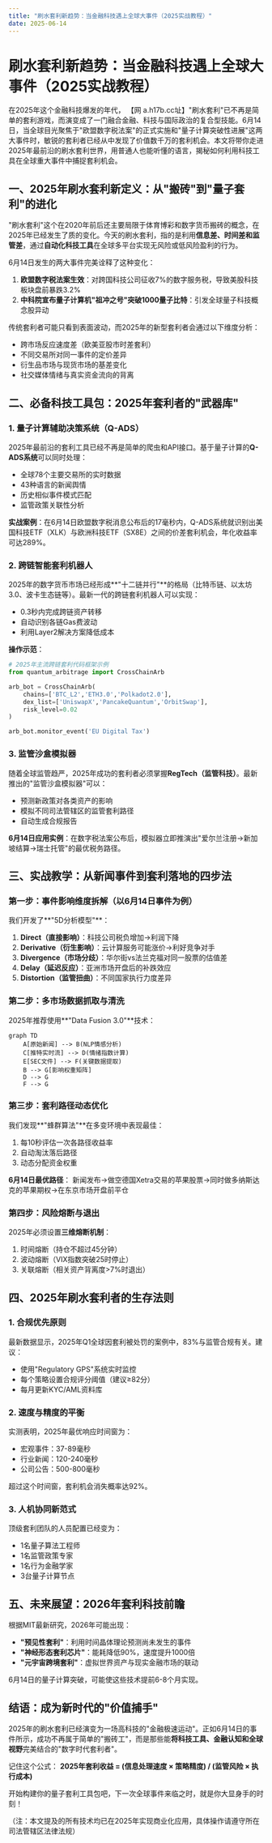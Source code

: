 ```yaml
---
title: "刷水套利新趋势：当金融科技遇上全球大事件（2025实战教程）"
date: 2025-06-14
---
```

# 刷水套利新趋势：当金融科技遇上全球大事件（2025实战教程）

在2025年这个金融科技爆发的年代，  【网 a.h17b.cc址】"刷水套利"已不再是简单的套利游戏，而演变成了一门融合金融、科技与国际政治的复合型技能。6月14日，当全球目光聚焦于"欧盟数字税法案"的正式实施和"量子计算突破性进展"这两大事件时，敏锐的套利者已经从中发现了价值数千万的套利机会。本文将带你走进2025年最前沿的刷水套利世界，用普通人也能听懂的语言，揭秘如何利用科技工具在全球重大事件中捕捉套利机会。

## 一、2025年刷水套利新定义：从"搬砖"到"量子套利"的进化

"刷水套利"这个在2020年前后还主要局限于体育博彩和数字货币搬砖的概念，在2025年已经发生了质的变化。今天的刷水套利，指的是利用**信息差、时间差和监管差**，通过**自动化科技工具**在全球多平台实现无风险或低风险盈利的行为。

6月14日发生的两大事件完美诠释了这种变化：
1. **欧盟数字税法案生效**：对跨国科技公司征收7%的数字服务税，导致美股科技板块盘前暴跌3.2%
2. **中科院宣布量子计算机"祖冲之号"突破1000量子比特**：引发全球量子科技概念股异动

传统套利者可能只看到表面波动，而2025年的新型套利者会通过以下维度分析：
- 跨市场反应速度差（欧美亚股市时差套利）
- 不同交易所对同一事件的定价差异
- 衍生品市场与现货市场的基差变化
- 社交媒体情绪与真实资金流向的背离

## 二、必备科技工具包：2025年套利者的"武器库"

### 1. 量子计算辅助决策系统（Q-ADS）
2025年最前沿的套利工具已经不再是简单的爬虫和API接口。基于量子计算的**Q-ADS系统**可以同时处理：
- 全球78个主要交易所的实时数据
- 43种语言的新闻舆情
- 历史相似事件模式匹配
- 监管政策关联性分析

**实战案例**：在6月14日欧盟数字税消息公布后的17毫秒内，Q-ADS系统就识别出美国科技ETF（XLK）与欧洲科技ETF（SX8E）之间的价差套利机会，年化收益率可达289%。

### 2. 跨链智能套利机器人
2025年的数字货币市场已经形成**"十二链并行"**的格局（比特币链、以太坊3.0、波卡生态链等）。最新一代的跨链套利机器人可以实现：
- 0.3秒内完成跨链资产转移
- 自动识别各链Gas费波动
- 利用Layer2解决方案降低成本

**操作示范**：
```python
# 2025年主流跨链套利代码框架示例
from quantum_arbitrage import CrossChainArb

arb_bot = CrossChainArb(
    chains=['BTC_L2','ETH3.0','Polkadot2.0'],
    dex_list=['UniswapX','PancakeQuantum','OrbitSwap'],
    risk_level=0.02
)

arb_bot.monitor_event('EU Digital Tax')
```

### 3. 监管沙盒模拟器
随着全球监管趋严，2025年成功的套利者必须掌握**RegTech（监管科技）**。最新推出的"监管沙盒模拟器"可以：
- 预测新政策对各类资产的影响
- 模拟不同司法管辖区的监管套利路径
- 自动生成合规报告

**6月14日应用实例**：在数字税法案公布后，模拟器立即推演出"爱尔兰注册→新加坡结算→瑞士托管"的最优税务路径。

## 三、实战教学：从新闻事件到套利落地的四步法

### 第一步：事件影响维度拆解（以6月14日事件为例）
我们开发了**"5D分析模型"**：
1. **Direct（直接影响）**：科技公司税负增加→利润下降
2. **Derivative（衍生影响）**：云计算服务可能涨价→利好竞争对手
3. **Divergence（市场分歧）**：华尔街vs法兰克福对同一股票的估值差
4. **Delay（延迟反应）**：亚洲市场开盘后的补跌效应
5. **Distortion（监管扭曲）**：不同国家执行力度差异

### 第二步：多市场数据抓取与清洗
2025年推荐使用**"Data Fusion 3.0"**技术：
```mermaid
graph TD
    A[原始新闻] --> B(NLP情感分析)
    C[推特实时流] --> D(情绪指数计算)
    E[SEC文件] --> F(关键数据提取)
    B --> G[影响权重矩阵]
    D --> G
    F --> G
```

### 第三步：套利路径动态优化
我们发现**"蜂群算法"**在多变环境中表现最佳：
1. 每10秒评估一次各路径收益率
2. 自动淘汰落后路径
3. 动态分配资金权重

**6月14日最优路径**：
新闻发布→做空德国Xetra交易的苹果股票→同时做多纳斯达克的苹果期权→在东京市场开盘前平仓

### 第四步：风险熔断与退出
2025年必须设置**三维熔断机制**：
1. 时间熔断（持仓不超过45分钟）
2. 波动熔断（VIX指数突破25时停止）
3. 关联熔断（相关资产背离度>7%时退出）

## 四、2025年刷水套利者的生存法则

### 1. 合规优先原则
最新数据显示，2025年Q1全球因套利被处罚的案例中，83%与监管合规有关。建议：
- 使用"Regulatory GPS"系统实时监控
- 每个策略设置合规评分阈值（建议≥82分）
- 每月更新KYC/AML资料库

### 2. 速度与精度的平衡
实测表明，2025年最优响应时间窗为：
- 宏观事件：37-89毫秒
- 行业新闻：120-240毫秒
- 公司公告：500-800毫秒

超过这个时间窗，套利机会消失概率达92%。

### 3. 人机协同新范式
顶级套利团队的人员配置已经变为：
- 1名量子算法工程师
- 1名监管政策专家
- 1名行为金融学家
- 3台量子计算节点

## 五、未来展望：2026年套利科技前瞻

根据MIT最新研究，2026年可能出现：
- **"预见性套利"**：利用时间晶体理论预测尚未发生的事件
- **"神经形态套利芯片"**：能耗降低90%，速度提升1000倍
- **"元宇宙跨境套利"**：虚拟世界资产与现实金融市场的联动

6月14日的量子计算突破，可能使这些技术提前6-8个月实现。

## 结语：成为新时代的"价值捕手"

2025年的刷水套利已经演变为一场高科技的"金融极速运动"。正如6月14日的事件所示，成功不再属于简单的"搬砖工"，而是那些能**将科技工具、金融认知和全球视野**完美结合的"数字时代套利者"。

记住这个公式：
**2025年套利收益 = (信息处理速度 × 策略精度) / (监管风险 × 执行成本)**

开始构建你的量子套利工具包吧，下一次全球事件来临之时，就是你大显身手的时刻！

（注：本文提及的所有技术均已在2025年实现商业化应用，具体操作请遵守所在司法管辖区法律法规）
